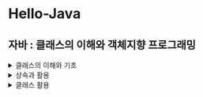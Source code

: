 # Hello-Java

## 자바 : 클래스의 이해와 객체지향 프로그래밍
   <details>
     <summary> 클래스의 이해와 기초</summary>
     <div>

# 클래스의 이해와 기초
### 01. 클래스의 개념

### 02. 패키지의 개념

### 03. 오버로딩

### 04. 생성자

### 05. 메모리 모델
- 자바 가상머신(JVM)은 운영체제 위에서 동작한다
- JVM은 운영체제로부터 할당받은 메모리 공간을 이용해서 자기 자신도 실행을 하고, 자바 프로그램도 실행을 한다.
- JVM의 메모리 모델 : 메소드 영역 / 스택 영역 / 힙 영역
   - __Method Area__
      - Method bite code, Static variable
      - Bitecode : JVM에 의해 실행되는 코드, 고급언어 -(컴파일)-> 바이트코드 -(JVM)-> 기계어
      - 이 영역에 저장된 내용은 프로그램 시작 전에 로드되고 프로그램 종료시 소멸된다.
   - __Stack Area__
      - Local variable, Parameter
      - 프로그램이 실행되는 도중에 임시로 할당되었다가 해당 변수가 선언된 매소드 종료시 소멸
      - 스택의 흐름
         - 지역변수는 스택에 할당된다
         - 스택에 할당된 지역변수는 해당 메서드를 빠져 나가면 소멸된다
         - 할당 및 소멸의 특성상 메서드 별 스택이 구분이 된다  
   - __Heap Area__
      - Instance(Object)
      - 객체가 생성되는 메모리 공간
      - JVM에 의한 메모리 공간의 정리(Garbage Collection)가 이루어지는 공간
      - 할당은 프로그래머가, 소멸은 JVM이 처리
      - 참조변수에 의한 참조가 전혀 이루어지지 않은 인스턴스가 소멸의 대상이 된다
      
            ```java
            String str=new String("My String")
            str=null // 인스턴스가 사라지는 것이 아닌 참조 관계가 소멸 
            // -> 참조관계가 소멸된 인스턴스는 garbage collection의 다생이 된다
            ```
      - 따라서 JVM은 인서턴스의 참조관계를 확인하고 소멸할 대상을 선택한다
      - Garbage Collection
         - GC는 한번도 발생하지 않을 수 있다
         - GC가 발생하면 소멸의 대상이 되는 인스턴스는 결정되지만 이것이 실제 소멸로 바로 이어지지는 않는다
         - 인스턴스의 실제 소멸이 이루어지지 않은 상태에서 프로그램이 종료될 수도 있는데 그렇다면 OS차원에서 어차피 인스턴스는 소멸이 된다.
         - `System.gc()` : GC 명령 / `System.runFinalization()` : GC에 의해 소멸이 결정된 인스턴스를 즉시 소멸하라!
  
  
  
### 06. 접근 제한자 (Access Modifier)
  
   #### 1) 클래스 정의 대상의 접근 제한자 선언
   - public - 어디서든 인스턴스 생성이 가능
   - default - 동일 패키지로 묶인 클래스 내에서만 인스턴스 생성 허용
     
   #### 2)변수와 메서드 대상의 접근제한자 선언
   - public : 모두 접근 가능
   - protected : 상속받은 클래스 접근 가능
   - default : 동일 패키지에서만 접근 가능
   - private : 같은 클래스 내부에서만 접근 가능
 
     </div>
  </details>

<details>
   <summary> 상속과 활용</summary>
   <div>
    
# 상속과 활용

### 07. 상속
- 상위클래스의 모든 것이 하위클래스에게 전달되는 것을 뜻한다
- 그러나 상위클래스의 멤버변수와 멤버함수중 private으로 접근제한이 된 경우에는 하위클래스로 전달이 되지 않는다
- 장점 : 재사용성 증대, 확장 용이, 유지보수 용이
- `extends`를 사용하여 상속 구현 : `class Child extends Parent{ ~~ }`
- Java에서 다중상속은 허용되지 않음
- `super.method()` : 상위 클래스의 `method`라는 함수 호출

  
### 08. 오버라이딩
- 상속된 메서드와 동일한 이름, 동일한 인수를 가지는 메서드를 정의하여 상위 클래스의 메서드를 덮어쓰는 것
- 반환값의 형도 같아야 한다
- 하위클래스에서 상속 받은 메서드를 재정의하여 다른 연산을 수행하고 싶을 때 사용
- 기능의 변경, 기능의 추가
- 오버라이드는 추상클래스와 합쳐져서 객체지향 방법론에서 장점으로 많이 거론되는 확장성을 실현하는데 많은 도움을 줌
- `@override` : http://www.gisdeveloper.co.kr/?p=1265  
- __오버라이딩 vs 오버로딩__
   - 오버라이딩 : 상속 관계에서 발생, 하위클래스에서 상위클래서의 메서드를 재정의하는 것
   - 오버로딩 : 한 클래스 내에서 동일한 이름의 매서드가 여러개 존재할 때

### 09. 스태틱
- 필드와 메서드에 붙이는 제한자
- static을 붙인 멤버(필드, 메서드)의 특징
   - 프로그램 시작 전에 메모리에 로딩된다
   - 객체를 생성하지 않고도 필드, 메서드 사용 가능
   - 이 때, 다를 객체를 참조하기 위해서는 객체 이름이 아닌 클래스명 지정
- 같은 클래스에서 생성된 객체는 static을 붙인 필드의 값을 공유한다
   ```java
   Class A{
      static int a;
   }
   ...
      A.a1=new A();
      A.a2=new A();
   ...
      a1.a=50
      a2.a=10
      // a의 값은 10
   ```
- __static을 붙인 메서드__
   - 어떤 객체에서도 같은 동작을 하는 메서드는 static을 붙여주는 것이 좋다 : 한 번만 생성되기 때문
   - static 메서드는 오버라이딩 할 수 없다
   - static 메서드에서 동일한 객체 내의 멤버(필드, 메서드)를 이용하기 위해서는 맴버에게 static을 붙여야만 한다.
- __`System.out.println`__
   - `java.lang.System.out.println()` : 컴파일러가 `import java.lang.*`을 삽입해 주므로 `java.lang` 생략 가능
   - `out`은 클래스 `System`을 통해 접근하므로 `System`클래스의 클래스 변수명임을 유추 가능
   - `println()`은 `out`이 참조하는 인스턴스의 메소드
- __`public static void main(String[] args){...}`__
   - static인 이유 : 인스턴스 생성과 관계없이 제일 먼저 호출되는 메서드
   - public인 이유 : main메소드의 호출 명령은 외부로부터 시작되는 명령
   - main 메소드는 유일해야 한다.
   - 클래스 MyTest에 대하여 JVM은 MyTest.main()을 호출한다.

### 10. 추상클래스

### 11. 인터페이스

### 12. 다형성
   </div>
</details>

<details>
   <summary> 클래스 활용</summary>
   <div>
    
# 클래스 활용

### 14. 은닉화

### 15. 객체 확인

### 16. Class 클래스

### 17. 절차지향 및 객체지향
   </div>
</details>

